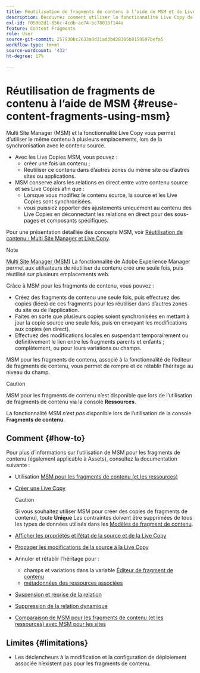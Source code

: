 ```yaml
---
title: Réutilisation de fragments de contenu à l’aide de MSM et de Live Copies
description: Découvrez comment utiliser la fonctionnalité Live Copy de MSM pour utiliser le même contenu de fragment de contenu, ou similaire, à plusieurs emplacements, lors de la synchronisation avec le contenu source.
exl-id: f050b2d1-856c-4cdb-ac74-bc78016f144a
feature: Content Fragments
role: User
source-git-commit: 257930bc2633a0d31ad3bd28305b8159597befa5
workflow-type: tm+mt
source-wordcount: '432'
ht-degree: 17%

---
```


# Réutilisation de fragments de contenu à l’aide de MSM {#reuse-content-fragments-using-msm}

Multi Site Manager (MSM) et la fonctionnalité Live Copy vous permet d’utiliser le même contenu à plusieurs emplacements, lors de la synchronisation avec le contenu source.

* Avec les Live Copies MSM, vous pouvez :
   * créer une fois un contenu ;
   * Réutiliser ce contenu dans d’autres zones du même site ou d’autres sites ou applications.
* MSM conserve alors les relations en direct entre votre contenu source et ses Live Copies afin que :
   * Lorsque vous modifiez le contenu source, la source et les Live Copies sont synchronisées.
   * vous puissiez apporter des ajustements uniquement au contenu des Live Copies en déconnectant les relations en direct pour des sous-pages et composants spécifiques.

Pour une présentation détaillée des concepts MSM, voir [Réutilisation de contenu : Multi Site Manager et Live Copy](/help/sites-cloud/administering/msm/overview.md).

>[!NOTE]
>
>[Multi Site Manager (MSM)](/help/sites-cloud/administering/msm/overview.md) La fonctionnalité de Adobe Experience Manager permet aux utilisateurs de réutiliser du contenu créé une seule fois, puis réutilisé sur plusieurs emplacements web.

Grâce à MSM pour les fragments de contenu, vous pouvez :

* Créez des fragments de contenu une seule fois, puis effectuez des copies (liées) de ces fragments pour les réutiliser dans d’autres zones du site ou de l’application.
* Faites en sorte que plusieurs copies soient synchronisées en mettant à jour la copie source une seule fois, puis en envoyant les modifications aux copies (en direct).
* Effectuez des modifications locales en suspendant temporairement ou définitivement le lien entre les fragments parents et enfants ; complètement, ou pour leurs variations ou champs.

MSM pour les fragments de contenu, associé à la fonctionnalité de l’éditeur de fragments de contenu, vous permet de rompre et de rétablir l’héritage au niveau du champ.

>[!CAUTION]
>
>MSM pour les fragments de contenu n’est disponible que lors de l’utilisation de fragments de contenu via la console **Ressources**.
>
>La fonctionnalité MSM *n’est pas* disponible lors de l’utilisation de la console **Fragments de contenu**.

## Comment {#how-to}

Pour plus d’informations sur l’utilisation de MSM pour les fragments de contenu (également applicable à Assets), consultez la documentation suivante :

* Utilisation [MSM pour les fragments de contenu (et les ressources)](/help/assets/reuse-assets-using-msm.md)

* [Créer une Live Copy](/help/assets/reuse-assets-using-msm.md)

  >[!CAUTION]
  >
  >Si vous souhaitez utiliser MSM pour créer des copies de fragments de contenu), toute **Unique** Les contraintes doivent être supprimées de tous les types de données utilisés dans les [Modèles de fragment de contenu](/help/assets/content-fragments/content-fragments-models.md).

* [Afficher les propriétés et l’état de la source et de la Live Copy](/help/assets/reuse-assets-using-msm.md#properties)
* [Propager les modifications de la source à la Live Copy](/help/assets/reuse-assets-using-msm.md#rollout-sync)
* Annuler et rétablir l’héritage pour :
   * champs et variations dans la variable [Éditeur de fragment de contenu](/help/assets/content-fragments/content-fragments-variations.md#inheritance)
   * [métadonnées des ressources associées](/help/assets/content-fragments/content-fragments-variations.md#canceling-reenabling-inheritance-individual-items)
* [Suspension et reprise de la relation](/help/assets/reuse-assets-using-msm.md#suspend-resume)
* [Suppression de la relation dynamique](/help/assets/reuse-assets-using-msm.md#detach)
* [Comparaison de MSM pour les fragments de contenu (et les ressources) avec MSM pour les sites](/help/assets/reuse-assets-using-msm.md#comparison)

## Limites {#limitations}

* Les déclencheurs à la modification et la configuration de déploiement associée n’existent pas pour les fragments de contenu.
